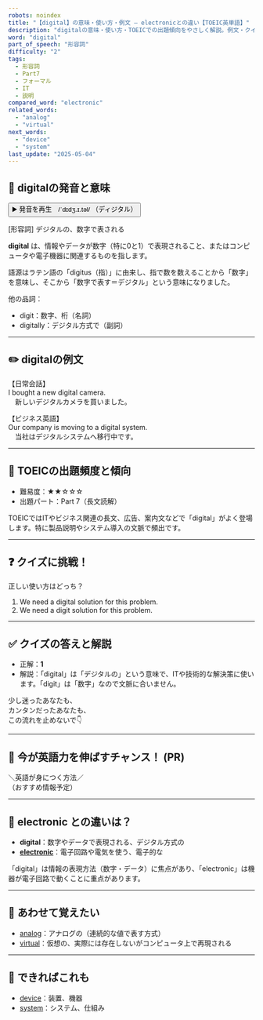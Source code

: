 ```yaml
---
robots: noindex
title: "【digital】の意味・使い方・例文 ― electronicとの違い【TOEIC英単語】"
description: "digitalの意味・使い方・TOEICでの出題傾向をやさしく解説。例文・クイズ付きでelectronicとの違いもわかりやすく学べます。"
word: "digital"
part_of_speech: "形容詞"
difficulty: "2"
tags:
  - 形容詞
  - Part7
  - フォーマル
  - IT
  - 説明
compared_word: "electronic"
related_words:
  - "analog"
  - "virtual"
next_words:
  - "device"
  - "system"
last_update: "2025-05-04"
---
```


## 🔰 digitalの発音と意味

<button class="play-audio" onclick="playTTS('digital')">
  <span class="play-audio-main">
    ▶️ 発音を再生　/ˈdɪdʒ.ɪ.təl/
  </span>
  <span class="play-audio-sub">
    （ディジタル）
  </span>
</button>

[形容詞] デジタルの、数字で表される

**digital** は、情報やデータが数字（特に0と1）で表現されること、またはコンピュータや電子機器に関連するものを指します。

語源はラテン語の「digitus（指）」に由来し、指で数を数えることから「数字」を意味し、そこから「数字で表す＝デジタル」という意味になりました。

他の品詞：  
- digit：数字、桁（名詞）
- digitally：デジタル方式で（副詞）

---

## ✏️ digitalの例文

【日常会話】  
I bought a new digital camera.  
　新しいデジタルカメラを買いました。

【ビジネス英語】  
Our company is moving to a digital system.  
　当社はデジタルシステムへ移行中です。

---

## 🎯 TOEICの出題頻度と傾向

- 難易度：★★☆☆☆
- 出題パート：Part 7（長文読解）

TOEICではITやビジネス関連の長文、広告、案内文などで「digital」がよく登場します。特に製品説明やシステム導入の文脈で頻出です。

---

## ❓ クイズに挑戦！

正しい使い方はどっち？

1. We need a digital solution for this problem.  
2. We need a digit solution for this problem.

---

## ✅ クイズの答えと解説

- 正解：**1**
- 解説：「digital」は「デジタルの」という意味で、ITや技術的な解決策に使います。「digit」は「数字」なので文脈に合いません。

少し迷ったあなたも、  
カンタンだったあなたも、  
この流れを止めないで👇️

---

## 🚀 今が英語力を伸ばすチャンス！ (PR)

<div class="info-center">
＼英語が身につく方法／<br>  
（おすすめ情報予定）
</div>

---

## 🤔  electronic との違いは？

- **digital**：数字やデータで表現される、デジタル方式の
- **[electronic](/word/electronic)**：電子回路や電気を使う、電子的な

「digital」は情報の表現方法（数字・データ）に焦点があり、「electronic」は機器が電子回路で動くことに重点があります。

---

## 🧩 あわせて覚えたい

- [analog](/word/analog)：アナログの（連続的な値で表す方式）
- [virtual](/word/virtual)：仮想の、実際には存在しないがコンピュータ上で再現される

---

## 📖 できればこれも

- [device](/word/device)：装置、機器
- [system](/word/system)：システム、仕組み

<!-- cvid: aid36_bid00 -->
